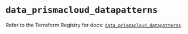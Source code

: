 # `data_prismacloud_datapatterns`

Refer to the Terraform Registry for docs: [`data_prismacloud_datapatterns`](https://registry.terraform.io/providers/paloaltonetworks/prismacloud/1.7.0/docs/data-sources/datapatterns).
